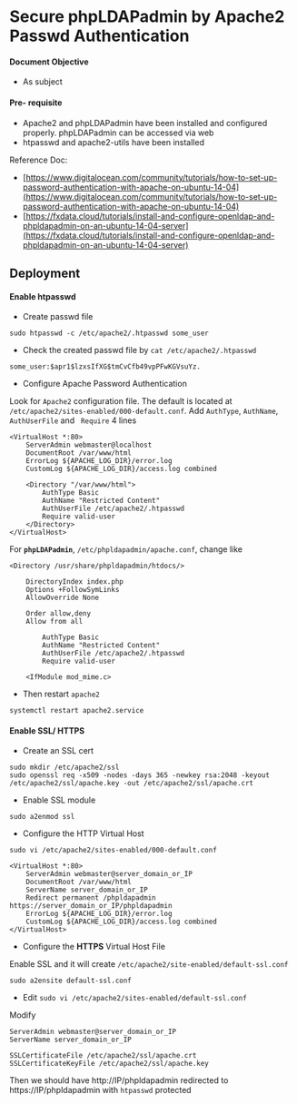 # Secure phpLDAPadmin by Apache2 Passwd Authentication

#### Document Objective
- As subject

#### Pre- requisite
- Apache2 and phpLDAPadmin have been installed and configured properly. phpLDAPadmin can be accessed via web
- htpasswd and apache2-utils have been installed

Reference Doc:
- [https://www.digitalocean.com/community/tutorials/how-to-set-up-password-authentication-with-apache-on-ubuntu-14-04](https://www.digitalocean.com/community/tutorials/how-to-set-up-password-authentication-with-apache-on-ubuntu-14-04)
- [https://fxdata.cloud/tutorials/install-and-configure-openldap-and-phpldapadmin-on-an-ubuntu-14-04-server](https://fxdata.cloud/tutorials/install-and-configure-openldap-and-phpldapadmin-on-an-ubuntu-14-04-server)

## Deployment

#### Enable htpasswd

- Create passwd file

```
sudo htpasswd -c /etc/apache2/.htpasswd some_user
```

- Check the created passwd file by ```cat /etc/apache2/.htpasswd```

```
some_user:$apr1$lzxsIfXG$tmCvCfb49vpPFwKGVsuYz.
```

- Configure Apache Password Authentication

Look for ```Apache2``` configuration file. The default is located at ```/etc/apache2/sites-enabled/000-default.conf```. Add ```AuthType```, ```AuthName```, ```AuthUserFile``` and ``` Require``` 4 lines

```
<VirtualHost *:80>
    ServerAdmin webmaster@localhost
    DocumentRoot /var/www/html
    ErrorLog ${APACHE_LOG_DIR}/error.log
    CustomLog ${APACHE_LOG_DIR}/access.log combined

    <Directory "/var/www/html">
        AuthType Basic
        AuthName "Restricted Content"
        AuthUserFile /etc/apache2/.htpasswd
        Require valid-user
    </Directory>
</VirtualHost>
```

For __```phpLDAPadmin```__, ```/etc/phpldapadmin/apache.conf```, change like

```
<Directory /usr/share/phpldapadmin/htdocs/>

    DirectoryIndex index.php
    Options +FollowSymLinks
    AllowOverride None

    Order allow,deny
    Allow from all

        AuthType Basic
        AuthName "Restricted Content"
        AuthUserFile /etc/apache2/.htpasswd
        Require valid-user

    <IfModule mod_mime.c>
```

- Then restart ```apache2```

```
systemctl restart apache2.service
```

#### Enable SSL/ HTTPS
- Create an SSL cert

```
sudo mkdir /etc/apache2/ssl
sudo openssl req -x509 -nodes -days 365 -newkey rsa:2048 -keyout /etc/apache2/ssl/apache.key -out /etc/apache2/ssl/apache.crt
```

- Enable SSL module

```
sudo a2enmod ssl
```

- Configure the HTTP Virtual Host

```
sudo vi /etc/apache2/sites-enabled/000-default.conf
```

```
<VirtualHost *:80>
    ServerAdmin webmaster@server_domain_or_IP
    DocumentRoot /var/www/html
    ServerName server_domain_or_IP
    Redirect permanent /phpldapadmin https://server_domain_or_IP/phpldapadmin
    ErrorLog ${APACHE_LOG_DIR}/error.log
    CustomLog ${APACHE_LOG_DIR}/access.log combined
</VirtualHost>
```

- Configure the __HTTPS__ Virtual Host File

Enable SSL and it will create ```/etc/apache2/site-enabled/default-ssl.conf```

```
sudo a2ensite default-ssl.conf
```

- Edit ```sudo vi /etc/apache2/sites-enabled/default-ssl.conf```

Modify

```
ServerAdmin webmaster@server_domain_or_IP
ServerName server_domain_or_IP

SSLCertificateFile /etc/apache2/ssl/apache.crt
SSLCertificateKeyFile /etc/apache2/ssl/apache.key
```

Then we should have http://IP/phpldapadmin redirected to https://IP/phpldapadmin with ```htpasswd``` protected
